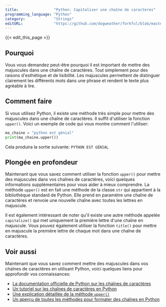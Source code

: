 ```yaml
---
title:                "Python: Capitaliser une chaîne de caractères"
programming_language: "Python"
category:             "Strings"
editURL:              "https://github.com/dogweather/forkful/blob/master/content/fr/python/capitalizing-a-string.md"
---
```


{{< edit_this_page >}}

## Pourquoi 

Vous vous demandez peut-être pourquoi il est important de mettre des majuscules dans une chaîne de caractères. Tout simplement pour des raisons d'esthétique et de lisibilité. Les majuscules permettent de distinguer clairement les différents mots dans une phrase et rendent le texte plus agréable à lire.

## Comment faire

Si vous utilisez Python, il existe une méthode très simple pour mettre des majuscules dans une chaîne de caractères. Il suffit d'utiliser la fonction `upper()`. Voici un exemple de code qui vous montre comment l'utiliser:

```Python
ma_chaine = "python est génial"
print(ma_chaine.upper())
```

Cela produira la sortie suivante: `PYTHON EST GÉNIAL`

## Plongée en profondeur

Maintenant que vous savez comment utiliser la fonction `upper()` pour mettre des majuscules dans vos chaînes de caractères, voici quelques informations supplémentaires pour vous aider à mieux comprendre. La méthode `upper()` est en fait une méthode de la classe `str` qui appartient à la bibliothèque standard de Python. Elle prend en paramètre une chaîne de caractères et renvoie une nouvelle chaîne avec toutes les lettres en majuscule.

Il est également intéressant de noter qu'il existe une autre méthode appelée `capitalize()` qui met uniquement la première lettre d'une chaîne en majuscule. Vous pouvez également utiliser la fonction `title()` pour mettre en majuscule la première lettre de chaque mot dans une chaîne de caractères.

## Voir aussi

Maintenant que vous savez comment mettre des majuscules dans vos chaînes de caractères en utilisant Python, voici quelques liens pour approfondir vos connaissances:

- [La documentation officielle de Python sur les chaînes de caractères](https://docs.python.org/fr/3/library/stdtypes.html#string-methods)
- [Un tutoriel sur les chaînes de caractères en Python](https://www.programiz.com/python-programming/string)
- [Une explication détaillée de la méthode `upper()`](https://pynative.com/python-string-upper-method/)
- [Un aperçu de toutes les méthodes pour formater des chaînes en Python](https://realpython.com/python-strings/)